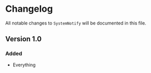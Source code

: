 # Changelog

All notable changes to `SystemNotify` will be documented in this file.

## Version 1.0

### Added
- Everything
